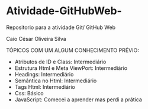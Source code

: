 # Atividade-GitHubWeb-
Repositorio para a atividade Git/ GitHub Web 


Caio César Oliveira Silva 

TÓPICOS COM UM ALGUM CONHECIMENTO PRÉVIO: 

* Atributos de ID e Class: Intermediário
* Estrutura Html e Meta ViewPort: Intermediário
* Headings: Intermediário 
* Semântica no Html: Intermediário 
* Tags Html: Intermediário
* Css: Básico 
* JavaScript: Comecei a aprender mas perdi a prática 
